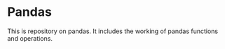 # Pandas
This is repository on pandas. It includes the working of pandas functions and operations. 
